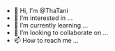 - 👋 Hi, I’m @ThaTani
- 👀 I’m interested in ...
- 🌱 I’m currently learning ...
- 💞️ I’m looking to collaborate on ...
- 📫 How to reach me ...

<!---
ThaTani/ThaTani is a ✨ special ✨ repository because its `README.md` (this file) appears on your GitHub profile.
You can click the Preview link to take a look at your changes.
--->
